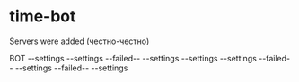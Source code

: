 # time-bot

Servers were added (честно-честно)


BOT
--settings 
--settings --failed--
--settings
--settings
--settings --failed--
--settings --failed--
--settings
